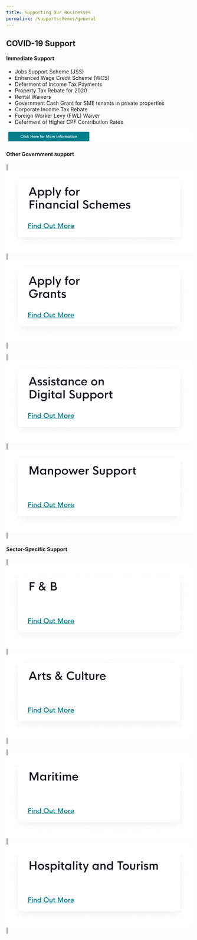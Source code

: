 ```yaml
---
title: Supporting Our Businesses
permalink: /supportschemes/general
---
```


## COVID-19 Support

#### Immediate Support

* Jobs Support Scheme (JSS)
* Enhanced Wage Credit Scheme (WCS)
* Deferment of Income Tax Payments
* Property Tax Rebate for 2020
* Rental Waivers
* Government Cash Grant for SME tenants in private properties
* Corporate Income Tax Rebate
* Foreign Worker Levy (FWL) Waiver
* Deferment of Higher CPF Contribution Rates

[![click for more info](/images/gov-assist/click_for_more_info.png)](/supportschemes/immediateschemes)

#### Other Government support

| [![Apply for Financial Schemes](/images/gov-assist/apply_financial_schemes.png)](/supportschemes/financialschemes) | [![Apply for Grants](/images/gov-assist/apply_grants.png)](/supportschemes/grantschemes) |

| [![Assistance on Digital Support](/images/gov-assist/assistance_digital_support.png)](/supportschemes/digitalsupport) | [![Manpower Support](/images/gov-assist/manpower_support.png)](/supportschemes/manpowersupport) |

#### Sector-Specific Support

| [![F&B](/images/gov-assist/fnb.png)](/supportschemes/fnbsupport) | [![Arts & Culture](/images/gov-assist/arts_culture.png)](/supportschemes/artsupport) |

| [![Maritime](/images/gov-assist/maritime.png)](/supportschemes/martimesupport) | [![Hospitality and Tourism](/images/gov-assist/hospitality_tourism.png)](/supportschemes/tourismsupport) |
